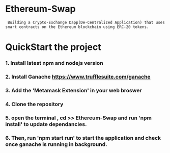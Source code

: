 # Ethereum-Swap
	 Building a Crypto-Exchange Dapp(De-Centralized Application) that uses smart contracts on the Ethereum blockchain using ERC-20 tokens.	 
# QuickStart the project 

### 1. Install latest npm and nodejs version
### 2. Install Ganache https://www.trufflesuite.com/ganache
### 3. Add the 'Metamask Extension' in your web broswer
### 4. Clone the repository
### 5. open the terminal , cd >> Ethereum-Swap and run 'npm install' to update dependancies.
### 6. Then, run 'npm start run' to start the application and check once ganache is running in background.
